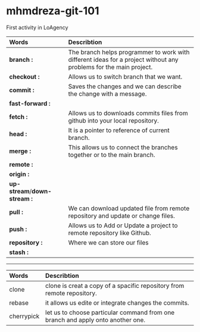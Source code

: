 # mhmdreza-git-101
First activity in LoAgency


|  **Words**  |**Describtion**|
|:-------|:----------|
|**branch :**| The branch helps programmer to work with different ideas for a project  without any problems for the main project.|
|**checkout :**| Allows us to switch branch that we want.|
|**commit :**|Saves the changes and we can describe the change with a message.|
|**fast-forward :**|
|**fetch :**| Allows us to downloads commits files from github into your local repository.|
|**head :**|It is a pointer to reference of current branch.|
|**merge :**|This allows us to connect the branches together or to the main branch.|
|**remote :**|
|**origin :**|
|**up-stream**/**down-stream :**|
|**pull :**|We can download updated file from remote repository and update or change files.| 
|**push :**|Allows us to Add or Update a project to remote repository like Github.|
|**repository :**|Where we can store our files
|**stash :**|

***

|  **Words**  |**Describtion**|
| :---------| :----------------------------------------------------------------------|
| clone     | clone is creat a copy of a spacific repository from remote repository. |
| rebase    | it allows us edite or integrate changes the commits.                  |
|cherrypick | let us to choose particular command from one branch and apply onto another one. |  